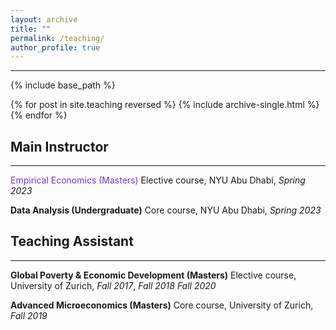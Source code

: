 ```yaml
---
layout: archive
title: ""
permalink: /teaching/
author_profile: true
---
```

---
{% include base_path %}

{% for post in site.teaching reversed %}
  {% include archive-single.html %}
{% endfor %}

## Main Instructor
---

<span style='color: #6F33EE;'>Empirical Economics (Masters)</span> Elective course, NYU Abu Dhabi, *Spring 2023* 

__Data Analysis (Undergraduate)__ Core course, NYU Abu Dhabi, *Spring 2023*

## Teaching Assistant
---
__Global Poverty & Economic Development (Masters)__ Elective course, University of Zurich, *Fall 2017*, *Fall 2018* *Fall 2020*

__Advanced Microeconomics (Masters)__ Core course, University of Zurich, *Fall 2019*
